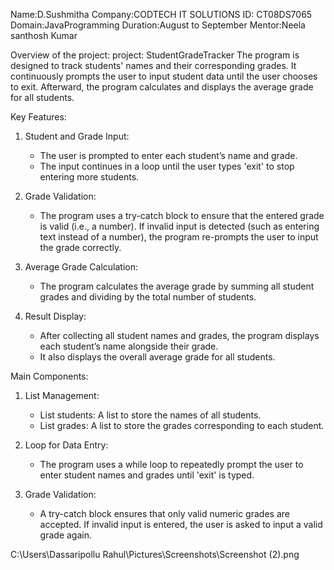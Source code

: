 Name:D.Sushmitha
Company:CODTECH IT SOLUTIONS
ID: CT08DS7065
Domain:JavaProgramming
Duration:August to September
Mentor:Neela santhosh Kumar


Overview of the project:
project: StudentGradeTracker
The program is designed to track students' names and their corresponding grades. It continuously prompts the user to input student data until the user chooses to exit. Afterward, the program calculates and displays the average grade for all students.

Key Features:
1. Student and Grade Input:
   - The user is prompted to enter each student’s name and grade.
   - The input continues in a loop until the user types 'exit' to stop entering more students.
   
2. Grade Validation:
   - The program uses a try-catch block to ensure that the entered grade is valid (i.e., a number). If invalid input is detected (such as entering text instead of a number), the program re-prompts the user to input the grade correctly.

3. Average Grade Calculation:
   - The program calculates the average grade by summing all student grades and dividing by the total number of students.

4. Result Display:
   - After collecting all student names and grades, the program displays each student’s name alongside their grade.
   - It also displays the overall average grade for all students.

Main Components:
1. List Management:
   - List<String> students: A list to store the names of all students.
   - List<Double> grades: A list to store the grades corresponding to each student.
   
2. Loop for Data Entry:
   - The program uses a while loop to repeatedly prompt the user to enter student names and grades until 'exit' is typed.
   
3. Grade Validation:
   - A try-catch block ensures that only valid numeric grades are accepted. If invalid input is entered, the user is asked to input a valid grade again.


C:\Users\Dassaripollu Rahul\Pictures\Screenshots\Screenshot (2).png
